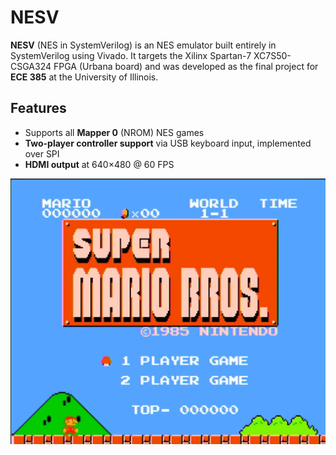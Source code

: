 # NESV

**NESV** (NES in SystemVerilog) is an NES emulator built entirely in SystemVerilog using Vivado. It targets the Xilinx Spartan-7 XC7S50-CSGA324 FPGA (Urbana board) and was developed as the final project for **ECE 385** at the University of Illinois.

## Features

- Supports all **Mapper 0** (NROM) NES games  
- **Two-player controller support** via USB keyboard input, implemented over SPI  
- **HDMI output** at 640×480 @ 60 FPS

![NESV running Super Mario Bros](smb.png)



